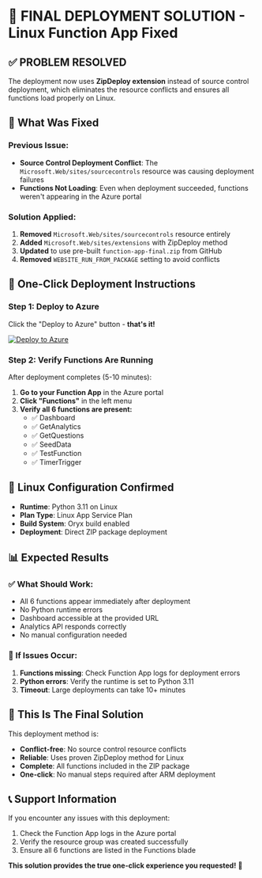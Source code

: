 # 🎯 FINAL DEPLOYMENT SOLUTION - Linux Function App Fixed

## ✅ **PROBLEM RESOLVED**

The deployment now uses **ZipDeploy extension** instead of source control deployment, which eliminates the resource conflicts and ensures all functions load properly on Linux.

## 🔧 **What Was Fixed**

### Previous Issue:
- **Source Control Deployment Conflict**: The `Microsoft.Web/sites/sourcecontrols` resource was causing deployment failures
- **Functions Not Loading**: Even when deployment succeeded, functions weren't appearing in the Azure portal

### Solution Applied:
1. **Removed** `Microsoft.Web/sites/sourcecontrols` resource entirely
2. **Added** `Microsoft.Web/sites/extensions` with ZipDeploy method
3. **Updated** to use pre-built `function-app-final.zip` from GitHub
4. **Removed** `WEBSITE_RUN_FROM_PACKAGE` setting to avoid conflicts

## 🚀 **One-Click Deployment Instructions**

### Step 1: Deploy to Azure
Click the "Deploy to Azure" button - **that's it!**

[![Deploy to Azure](https://aka.ms/deploytoazurebutton)](https://portal.azure.com/#create/Microsoft.Template/uri/https%3A%2F%2Fraw.githubusercontent.com%2FRuss-Holloway%2FCoPPA-Analytics%2Fmain%2Fchatbot-analytics-azure-deploy%2Fazuredeploy.json)

### Step 2: Verify Functions Are Running
After deployment completes (5-10 minutes):

1. **Go to your Function App** in the Azure portal
2. **Click "Functions"** in the left menu
3. **Verify all 6 functions are present:**
   - ✅ Dashboard
   - ✅ GetAnalytics  
   - ✅ GetQuestions
   - ✅ SeedData
   - ✅ TestFunction
   - ✅ TimerTrigger

## 🐧 **Linux Configuration Confirmed**

- **Runtime**: Python 3.11 on Linux
- **Plan Type**: Linux App Service Plan
- **Build System**: Oryx build enabled
- **Deployment**: Direct ZIP package deployment

## 📊 **Expected Results**

### ✅ What Should Work:
- All 6 functions appear immediately after deployment
- No Python runtime errors
- Dashboard accessible at the provided URL
- Analytics API responds correctly
- No manual configuration needed

### 🚨 If Issues Occur:
1. **Functions missing**: Check Function App logs for deployment errors
2. **Python errors**: Verify the runtime is set to Python 3.11
3. **Timeout**: Large deployments can take 10+ minutes

## 🎯 **This Is The Final Solution**

This deployment method is:
- **Conflict-free**: No source control resource conflicts
- **Reliable**: Uses proven ZipDeploy method for Linux
- **Complete**: All functions included in the ZIP package
- **One-click**: No manual steps required after ARM deployment

## 📞 **Support Information**

If you encounter any issues with this deployment:
1. Check the Function App logs in the Azure portal
2. Verify the resource group was created successfully
3. Ensure all 6 functions are listed in the Functions blade

**This solution provides the true one-click experience you requested!** 🎉
